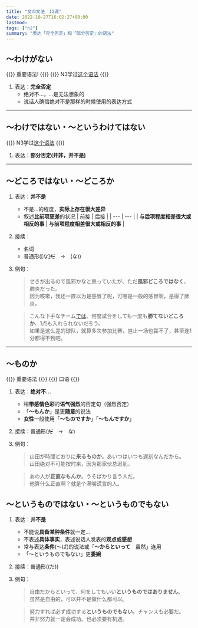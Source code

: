 ```yaml
---
title: "文の文法　12课"
date: 2022-10-27T16:02:27+08:00
lastmod: 
tags: ["n2"]
summary: "表达「完全否定」和「部分否定」的语法"
---
```


## 〜わけがない
{{<badge>}}
重要语法!
{{</badge>}}
{{<alert>}}
N3学过[这个语法](/n3/8/#はずがないわけがない)
{{</alert>}}

1. 表达：**完全否定**
    - 绝对不...，...是无法想象的
    - 说话人确信绝对不是那样的时候使用的表达方式

---
## 〜わけではない・〜というわけてはない
{{<alert>}}
N3学过[这个语法](/n3/8/#わけではないというわけではないのではない)
{{</alert>}}
1. 表达：**部分否定(并非，并不是)**

---
## 〜どころではない・〜どころか
1. 表达：**并不是**
    - 不是...的程度，**实际上存在很大差异**
    - 叙述**比前项更差**的状况
    | 前接 | 后接 |
    | --- | --- |
    | **与后项程度相差很大或相反的事** | **与前项程度相差很大或相反的事** |
2. 接续：
    - 名词
    - 普通形([な]~~だ~~　→　(な))
3. 例句：
    > せきが出るので風邪かなと思っていたが、ただ**風邪どころではなく**、肺炎だった。  
    因为咳嗽，我还一直以为是感冒了呢，可哪是一般的感冒啊，是得了肺炎。

    > こんな下手なチーム[では](/n3/6/#てはのでは)、何度試合をしても一度も**勝てないどころか**、1点も入れられないだろう。  
    如果是这么差的球队，就算多次参加比赛，岂止一场也赢不了，甚至连1分都得不到吧。

---
## 〜ものか
{{<badge>}}
重要语法
{{</badge>}}
{{<badge>}}
口语
{{</badge>}}
1. 表达：**绝对不...**
    - 稍**带感情色彩**的**语气强烈**的否定句（强烈否定）
    - 「**〜もんか**」是更**随意**的说法
    - **女性**一般使用「**〜ものですか**」「**〜もんですか**」
2. 接续：普通形(~~だ~~　→　な)
3. 例句：
    > 山田が時間どおりに**来るものか**。あいつはいつも遅刻なんだから。  
    山田绝对不可能按时来，因为那家伙总迟到。

    > あの人が**正直なもんか**。うそばかり言う人だ。  
    他算什么正直啊？就是个满嘴谎言的人。

## 〜というものではない・〜というものでもない
1. 表达：**并不是**
    - 不能说**具备某种条件**就一定...
    - 不表述**具体事实**，表述说话人发表的**观点或感想**
    - 常与表达**条件**(〜ば)的说法或「**〜からといって**　虽然」连用
    - 「〜というもので**も**ない」更**委婉**
2. 接续：普通形((だ))
3. 例句：
    > 自由だからといって、何をしてもいい**というものではありません**。  
    虽然是自由的，可以并不是做什么都可以。

    > 努力すれば必ず成功する**というものでもない**。チャンスも必要だ。  
    并非努力就一定会成功。也必须要有机遇。
